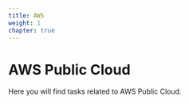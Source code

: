 ```yaml
---
title: AWS
weight: 1
chapter: true
---
```


# AWS Public Cloud

Here you will find tasks related to AWS Public Cloud.